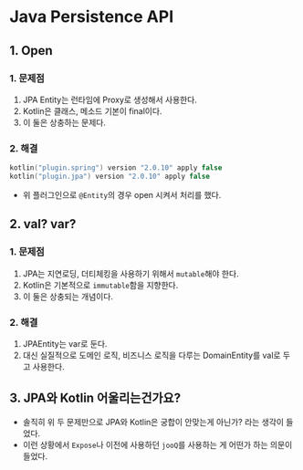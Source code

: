 # Java Persistence API

## 1. Open
### 1. 문제점
1. JPA Entity는 런타임에 Proxy로 생성해서 사용한다.
2. Kotlin은 클래스, 메소드 기본이 final이다.
3. 이 둘은 상충하는 문제다.
### 2. 해결
```kotlin
kotlin("plugin.spring") version "2.0.10" apply false
kotlin("plugin.jpa") version "2.0.10" apply false
```
- 위 플러그인으로 `@Entity`의 경우 open 시켜서 처리를 했다.


## 2. val? var?
### 1. 문제점
1. JPA는 지연로딩, 더티체킹을 사용하기 위해서 `mutable`해야 한다.
2. Kotlin은 기본적으로 `immutable`함을 지향한다.
3. 이 둘은 상충되는 개념이다.
### 2. 해결
1. JPAEntity는 var로 둔다.
2. 대신 실질적으로 도메인 로직, 비즈니스 로직을 다루는 DomainEntity를 val로 두고 사용한다.

## 3. JPA와 Kotlin 어울리는건가요?
- 솔직히 위 두 문제만으로 JPA와 Kotlin은 궁합이 안맞는게 아닌가? 라는 생각이 들었다.
- 이런 상황에서 `Expose`나 이전에 사용하던 `jooQ`를 사용하는 게 어떤가 하는 의문이 들었다.